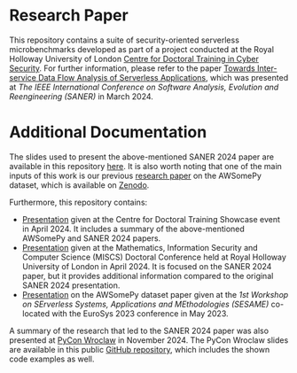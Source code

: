 # Research Paper
This repository contains a suite of security-oriented serverless microbenchmarks developed as part of a project conducted at the Royal Holloway University of London [Centre for Doctoral Training in Cyber Security](https://www.royalholloway.ac.uk/research-and-teaching/departments-and-schools/information-security/studying-here/centre-for-doctoral-training-in-cyber-security-for-the-everyday). For further information, please refer to the paper [Towards Inter-service Data Flow Analysis of Serverless Applications](https://doi.org/10.1109/SANER60148.2024.00072), which was presented at _The IEEE International Conference on Software Analysis, Evolution and Reengineering (SANER)_ in March 2024.

# Additional Documentation
The slides used to present the above-mentioned SANER 2024 paper are available in this repository [here](./docs/SANER24_Data_Flow_Analysis_Serverless_Presentation.pdf). It is also worth noting that one of the main inputs of this work is our previous [research paper](https://dl.acm.org/doi/abs/10.1145/3592533.3592811) on the AWSomePy dataset, which is available on [Zenodo](https://zenodo.org/records/7838077).

Furthermore, this repository contains:

* [Presentation](./docs/Static_Analysis_of_Serverless_Applications_Recent_Results.pdf) given at the Centre for Doctoral Training Showcase event in April 2024. It includes a summary of the above-mentioned AWSomePy and SANER 2024 papers.
* [Presentation](./docs/MISCS_Data_Flow_Analysis_Serverless_Presentation.pdf) given at the Mathematics, Information Security and Computer Science (MISCS) Doctoral Conference held at Royal Holloway University of London in April 2024. It is focused on the SANER 2024 paper, but it provides additional information compared to the original SANER 2024 presentation.
* [Presentation](./docs/SESAME_AWSomePy_Dataset_Presentation.pdf) on the AWSomePy dataset paper given at the _1st Workshop on SErverless Systems, Applications and MEthodologies (SESAME)_ co-located with the EuroSys 2023 conference in May 2023.

A summary of the research that led to the SANER 2024 paper was also presented at [PyCon Wroclaw](https://www.pyconwroclaw.com/) in November 2024. The PyCon Wroclaw slides are available in this public [GitHub repository](https://github.com/giusepperaffa/pycon-wroclaw-2024/), which includes the shown code examples as well.
